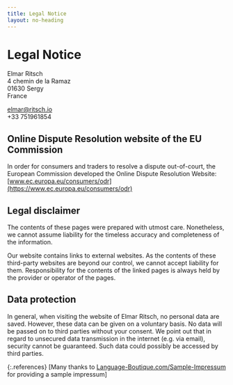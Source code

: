 ```yaml
---
title: Legal Notice
layout: no-heading
---
```


Legal Notice
============

Elmar Ritsch<br />
4 chemin de la Ramaz<br />
01630 Sergy<br />
France<br />

<a href="mailto:elmar@ritsch.io">elmar@ritsch.io</a><br />
+33 751961854


Online Dispute Resolution website of the EU Commission
------------------------------------------------------

In order for consumers and traders to resolve a dispute out-of-court, the European Commission developed the Online Dispute Resolution Website: [www.ec.europa.eu/consumers/odr](https://www.ec.europa.eu/consumers/odr)


Legal disclaimer
----------------

The contents of these pages were prepared with utmost care. Nonetheless, we cannot assume liability for the timeless accuracy and completeness of the information.

Our website contains links to external websites. As the contents of these third-party websites are beyond our control, we cannot accept liability for them. Responsibility for the contents of the linked pages is always held by the provider or operator of the pages.


Data protection
---------------

In general, when visiting the website of Elmar Ritsch, no personal data are saved. However, these data can be given on a voluntary basis. No data will be passed on to third parties without your consent. We point out that in regard to unsecured data transmission in the internet (e.g. via email), security cannot be guaranteed. Such data could possibly be accessed by third parties.

{:.references}
[Many thanks to [Language-Boutique.com/Sample-Impressum](https://language-boutique.com/sample-impressum) for providing a sample impressum]
